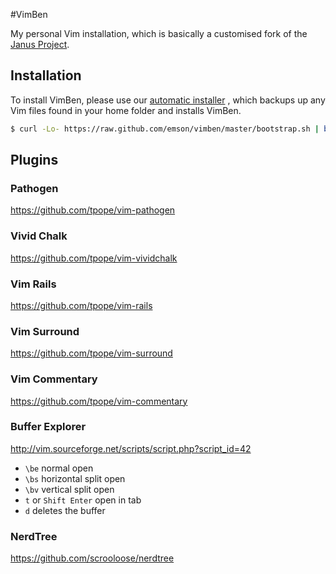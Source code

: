 #VimBen

My personal Vim installation, which is basically a customised fork of the [Janus Project](https://github.com/carlhuda/janus/).

## Installation

To install VimBen, please use our [automatic
installer](https://github.com/emson/vimben/blob/master/bootstrap.sh)
, which backups up any Vim files found in your home folder and installs
VimBen.

```bash
$ curl -Lo- https://raw.github.com/emson/vimben/master/bootstrap.sh | bash
```

## Plugins


### Pathogen
<https://github.com/tpope/vim-pathogen>

### Vivid Chalk
<https://github.com/tpope/vim-vividchalk>

### Vim Rails

<https://github.com/tpope/vim-rails>

### Vim Surround

<https://github.com/tpope/vim-surround>

### Vim Commentary

<https://github.com/tpope/vim-commentary>

### Buffer Explorer

<http://vim.sourceforge.net/scripts/script.php?script_id=42>

* `\be` normal open
* `\bs` horizontal split open
* `\bv` vertical split open
* `t` or `Shift Enter` open in tab
* `d` deletes the buffer

### NerdTree

<https://github.com/scrooloose/nerdtree>



